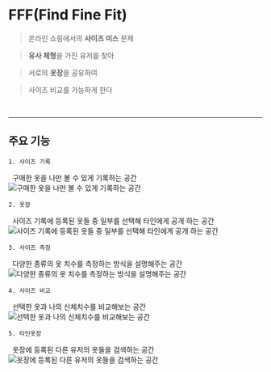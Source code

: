 # FFF(Find Fine Fit)

> 온라인 쇼핑에서의 **사이즈 미스** 문제

> **유사 체형**을 가진 유저를 찾아

> 서로의 **옷장**을 공유하여

> 사이즈 비교를 가능하게 한다

&nbsp;

---

## 주요 기능

    1. 사이즈 기록

&nbsp;
구매한 옷을 나만 볼 수 있게 기록하는 공간
![구매한 옷을 나만 볼 수 있게 기록하는 공간](https://postfiles.pstatic.net/MjAyMTAxMTJfMjk3/MDAxNjEwMzkxNTUzOTcw.ZJVKaIOOF6GpcOdxWu-AjlK5pfRdJGZUl8mDDymcjY8g.mjvtAJTgwyRt_R5yxIhyDbBPskTiOUyPFm9oG1n92XQg.PNG.jeongiun/%EC%82%AC%EC%9D%B4%EC%A6%88_%EA%B8%B0%EB%A1%9D.PNG?type=w773)
&nbsp;

    2. 옷장

&nbsp;
사이즈 기록에 등록된 옷들 중 일부를 선택해 타인에게 공개 하는 공간
![사이즈 기록에 등록된 옷들 중 일부를 선택해 타인에게 공개 하는 공간](https://postfiles.pstatic.net/MjAyMTAxMTJfNjQg/MDAxNjEwMzkxNTU0MDQ4.Q4WpQgg4RNVAELN5ACTYhL9bqx19huIq3rRUf-bUC2og.2lMDS6aDcwtguHQ_edytqool47duVV-WnSx8CrA-auog.PNG.jeongiun/%EC%98%B7%EC%9E%A5.PNG?type=w773)
&nbsp;

    3. 사이즈 측정

&nbsp;
다양한 종류의 옷 치수를 측정하는 방식을 설명해주는 공간
![다양한 종류의 옷 치수를 측정하는 방식을 설명해주는 공간](https://postfiles.pstatic.net/MjAyMTAxMTJfMTcg/MDAxNjEwMzkxNTUzOTUx.A6fI6euJ7IuPZupxeGEXnlb_NqC6-a3HJU8C-NL7hZUg.-QHNmFtSDt9cXh3fUa3AE8gOso707djL7T6P9vjq8B0g.PNG.jeongiun/%EC%82%AC%EC%9D%B4%EC%A6%88_%EC%B8%A1%EC%A0%95_%EB%B0%A9%EB%B2%95.PNG?type=w773)
&nbsp;

    4. 사이즈 비교

&nbsp;
선택한 옷과 나의 신체치수를 비교해보는 공간
![선택한 옷과 나의 신체치수를 비교해보는 공간](https://postfiles.pstatic.net/MjAyMTAxMTJfMTM3/MDAxNjEwMzkxNTUzOTg4.C2_lAtUOlPZFluIPVS3p0Htjx-uHLDww9_vYzYaM7EUg.KQr5nadPBCTZtM6QiiT-r6io422y5l0HGY-ONqVaWQgg.PNG.jeongiun/%ED%8A%B9%EC%A0%95_%EC%98%B7_%EB%B9%84%EA%B5%90.PNG?type=w773)
&nbsp;

    5. 타인옷장

&nbsp;
옷장에 등록된 다른 유저의 옷들을 검색하는 공간
![옷장에 등록된 다른 유저의 옷들을 검색하는 공간](https://postfiles.pstatic.net/MjAyMTAxMTJfMTYy/MDAxNjEwMzkxNTU0MDA3.9pbm81tOOZN5DfYpsitNYPghbBYBrffG1q67bHblGlog.w2YNQtJDxBb-eYojIjqJt9PEwnIl8kVCMJLBpzxvJuIg.PNG.jeongiun/%ED%83%80%EC%9D%B8_%EC%98%B7%EC%9E%A5.PNG?type=w773)

